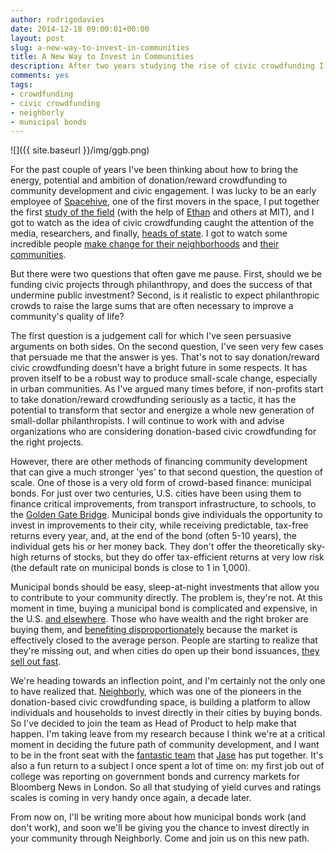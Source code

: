 ```yaml
---
author: rodrigodavies
date: 2014-12-18 09:00:01+00:00
layout: post
slug: a-new-way-to-invest-in-communities
title: A New Way to Invest in Communities
description: After two years studying the rise of civic crowdfunding I'm joining Neighborly to change community investment
comments: yes
tags:
- crowdfunding
- civic crowdfunding
- neighborly
- municipal bonds
---
```


![]({{ site.baseurl }}/img/ggb.png)

For the past couple of years I've been thinking about how to bring the energy, potential and ambition of donation/reward crowdfunding to community development and civic engagement. I was lucky to be an early employee of [Spacehive](http://www.spacehive.com), one of the first movers in the space, I put together the first [study of the field](http://papers.ssrn.com/sol3/papers.cfm?abstract_id=2434615) (with the help of [Ethan](http://civiccrowdfunding.com) and others at MIT), and I got to watch as the idea of civic crowdfunding caught the attention of the media, researchers, and finally, [heads of state](https://www.gov.uk/government/news/prime-minister-hails-the-rise-of-civic-crowdfunding). I got to watch some incredible people [make change for their neighborhoods](http://spacehive.com/glyncochcc) and [their communities](http://catarse.me/pt/pimpmycarroca).

But there were two questions that often gave me pause. First, should we be funding civic projects through philanthropy, and does the success of that undermine public investment? Second, is it realistic to expect philanthropic crowds to raise the large sums that are often necessary to improve a community's quality of life? 

The first question is a judgement call for which I've seen persuasive arguments on both sides. On the second question, I've seen very few cases that persuade me that the answer is yes. That's not to say donation/reward civic crowdfunding doesn't have a bright future in some respects. It has proven itself to be a robust way to produce small-scale change, especially in urban communities. As I've argued many times before, if non-profits start to take donation/reward crowdfunding seriously as a tactic, it has the potential to transform that sector and energize a whole new generation of small-dollar philanthropists. I will continue to work with and advise organizations who are considering donation-based civic crowdfunding for the right projects.

However, there are other methods of financing community development that can give a much stronger 'yes' to that second question, the question of scale. One of those is a very old form of crowd-based finance: municipal bonds. For just over two centuries, U.S. cities have been using them to finance critical improvements, from transport infrastructure, to schools, to the [Golden Gate Bridge](http://goldengatebridge.org/research/BondMeasure.php). Municipal bonds give individuals the opportunity to invest in improvements to their city, while receiving predictable, tax-free returns every year, and, at the end of the bond (often 5-10 years), the individual gets his or her money back. They don't offer the theoretically sky-high returns of stocks, but they do offer tax-efficient returns at very low risk (the default rate on municipal bonds is close to 1 in 1,000). 

Municipal bonds should be easy, sleep-at-night investments that allow you to contribute to your community directly. The problem is, they're not. At this moment in time, buying a municipal bond is complicated and expensive, in the U.S. [and elsewhere](http://blog.iriomk.com/post/104125235983/a-melhor-forma-de-nao-investir-em-titulos-publicos). Those who have wealth and the right broker are buying them, and [benefiting disproportionately](http://www.bondbuyer.com/news/washington-taxation/sen-coburn-eliminate-the-muni-tax-exemption-1068624-1.html) because the market is effectively closed to the average person. People are starting to realize that they're missing out, and when cities do open up their bond issuances, [they sell out fast](http://www.denverpost.com/news/ci_26272746/denvers-500-mini-bonds-sell-out-first-hour).

We're heading towards an inflection point, and I'm certainly not the only one to have realized that. [Neighborly](https://neighborly.com/thanks), which was one of the pioneers in the donation-based civic crowdfunding space, is building a platform to allow individuals and households to invest directly in their cities by buying bonds. So I've decided to join the team as Head of Product to help make that happen. I'm taking leave from my research because I think we're at a critical moment in deciding the future path of community development, and I want to be in the front seat with the [fantastic team](https://neighbor.ly/about) that [Jase](https://twitter.com/luminopolis) has put together. It's also a fun return to a subject I once spent a lot of time on: my first job out of college was reporting on government bonds and currency markets for Bloomberg News in London. So all that studying of yield curves and ratings scales is coming in very handy once again, a decade later.

From now on, I'll be writing more about how municipal bonds work (and don't work), and soon we'll be giving you the chance to invest directly in your community through Neighborly. Come and join us on this new path.